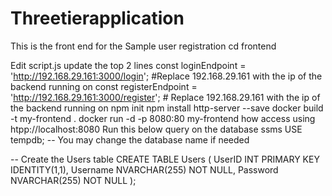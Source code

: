 # Threetierapplication

This is the front end for the Sample user registration 
cd frontend

Edit script.js update the top 2 lines 
    const loginEndpoint = 'http://192.168.29.161:3000/login'; #Replace 192.168.29.161 with the ip of the backend running on 
    const registerEndpoint = 'http://192.168.29.161:3000/register'; # Replace 192.168.29.161 with the ip of the backend running on 
npm init
npm install http-server --save
docker build -t my-frontend .
docker run -d -p 8080:80 my-frontend
how access using htpp://localhost:8080
Run this below query on the database ssms
USE tempdb; -- You may change the database name if needed

-- Create the Users table
CREATE TABLE Users (
    UserID INT PRIMARY KEY IDENTITY(1,1),
    Username NVARCHAR(255) NOT NULL,
    Password NVARCHAR(255) NOT NULL
);
